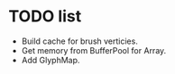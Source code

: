 # TODO list

- Build cache for brush verticies.
- Get memory from BufferPool for Array.
- Add GlyphMap.